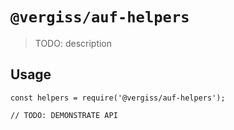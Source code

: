 # `@vergiss/auf-helpers`

> TODO: description

## Usage

```
const helpers = require('@vergiss/auf-helpers');

// TODO: DEMONSTRATE API
```
